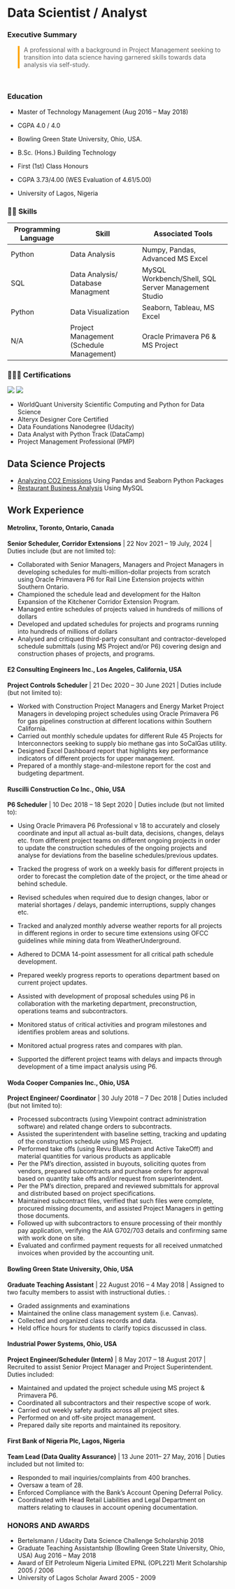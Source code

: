
# Data Scientist / Analyst

### Executive Summary
<blockquote style="border-left: 4px solid orange; padding-left: 10px;">
  A professional with a background in Project Management seeking to transition into data science having garnered skills towards data analysis via self-study.
</blockquote>

<br>

### Education
- Master of Technology Management (Aug 2016 – May 2018)
- CGPA 4.0 / 4.0
- Bowling Green State University, Ohio, USA.

- B.Sc. (Hons.) Building Technology
- First (1st) Class Honours
- CGPA 3.73/4.00 (WES Evaluation of 4.61/5.00)
- University of Lagos, Nigeria

### 🧑‍🔬 Skills

| Programming Language | Skill                                    | Associated Tools                                  |
|----------------------|------------------------------------------|---------------------------------------------------|
| Python 	       |Data Analysis                             |Numpy, Pandas, Advanced MS Excel                   |
| SQL                  |Data Analysis/ Database Managment         |MySQL Workbench/Shell, SQL Server Management Studio|
| Python               |Data Visualization                        |Seaborn, Tableau, MS Excel                         |   
| N/A                  |Project Management (Schedule Management)  | Oracle Primavera P6 & MS Project                  |


### 🧑🏾‍🎓 Certifications 
<div>
<img src="https://img.shields.io/badge/-WorldQuant%20University%20Data%20Science-2E86C1?style=for-the-badge&logo=Python&logoColor=white" />
<img src="https://img.shields.io/badge/-Data%20Analyst%20with%20Python%20(DataCamp)-058C42?style=for-the-badge&logo=DataCamp&logoColor=white" />
</div>


- WorldQuant University Scientific Computing and Python for Data Science
- Alteryx Designer Core Certified
- Data Foundations Nanodegree (Udacity)
- Data Analyst with Python Track (DataCamp)
- Project Management Professional (PMP)

## Data Science Projects
- [Analyzing CO2 Emissions](https://github.com/John-AE/Analyzing-CO2-Emissions/blob/main/README.md) Using Pandas and Seaborn Python Packages
- [Restaurant Business Analysis](https://github.com/John-AE/Restaurant_Orders/blob/main/README.md) Using MySQL


## Work Experience

#### Metrolinx, Toronto, Ontario, Canada
**Senior Scheduler, Corridor Extensions**
| 22 Nov 2021 – 19 July, 2024 |
Duties include (but are not limited to):

- Collaborated with Senior Managers, Managers and Project Managers in developing schedules for multi-million-dollar projects from scratch using Oracle Primavera P6 for Rail Line Extension projects within Southern Ontario.
- Championed the schedule lead and development for the Halton Expansion of the Kitchener Corridor Extension Program.
- Managed entire schedules of projects valued in hundreds of millions of dollars
- Developed and updated schedules for projects and programs running into hundreds of millions of dollars
- Analysed and critiqued third-party consultant and contractor-developed schedule submittals (using MS Project and/or P6) covering design and construction phases of projects, and programs.


#### E2 Consulting Engineers Inc., Los Angeles, California, USA		                              
**Project Controls Scheduler**
| 21 Dec 2020 – 30 June 2021 |
Duties include (but not limited to):

- Worked with Construction Project Managers and Energy Market Project Managers in developing project schedules using Oracle Primavera P6 for gas pipelines construction at different locations within Southern California.
- Carried out monthly schedule updates for different Rule 45 Projects for Interconnectors seeking to supply bio methane gas into SoCalGas utility.
- Designed Excel Dashboard report that highlights key performance indicators of different projects for upper management.
- Prepared of a monthly stage-and-milestone report for the cost and budgeting department.

#### Ruscilli Construction Co Inc., Ohio, USA
**P6 Scheduler**
| 10 Dec 2018 – 18 Sept 2020 |
Duties include (but not limited to): 

- Using Oracle Primavera P6 Professional v 18 to accurately and closely coordinate and input all actual as-built data, decisions, changes, delays etc. from different project teams on different ongoing projects in order to update the construction schedules of the ongoing projects and analyse for deviations from the baseline schedules/previous updates.
- Tracked the progress of work on a weekly basis for different projects in order to forecast the completion date of the project, or the time ahead or behind schedule.

- Revised schedules when required due to design changes, labor or material shortages / delays, pandemic interruptions, supply changes etc.
- Tracked and analyzed monthly adverse weather reports for all projects in different regions in order to secure time extensions using OFCC guidelines while mining data from WeatherUnderground.
- Adhered to DCMA 14-point assessment for all critical path schedule development.
- Prepared weekly progress reports to operations department based on current project updates.
- Assisted with development of proposal schedules using P6 in collaboration with the marketing department, preconstruction, operations teams and subcontractors.
- Monitored status of critical activities and program milestones and identifies problem areas and solutions.
- Monitored actual progress rates and compares with plan.
- Supported the different project teams with delays and impacts through development of a time impact analysis using P6.

#### Woda Cooper Companies Inc., Ohio, USA	
**Project Engineer/ Coordinator**
| 30 July 2018 – 7 Dec 2018 |
Duties included (but not limited to):
	
- Processed subcontracts (using Viewpoint contract administration software) and related change orders to subcontracts.
- Assisted the superintendent with baseline setting, tracking and updating of the construction schedule using MS Project.
- Performed take offs (using Revu Bluebeam and Active TakeOff) and material quantities for various products as applicable
- Per the PM’s direction, assisted in buyouts, soliciting quotes from vendors, prepared subcontracts and purchase orders for approval based on quantity take offs and/or request from superintendent.
- Per the PM’s direction, prepared and reviewed submittals for approval and distributed based on project specifications.
- Maintained subcontract files, verified that such files were complete, procured missing documents, and assisted Project Managers in getting those documents.
- Followed up with subcontractors to ensure processing of their monthly pay application, verifying the AIA G702/703 details and confirming same with work done on site.
- Evaluated and confirmed payment requests for all received unmatched invoices when provided by the accounting unit.

#### Bowling Green State University, Ohio, USA
**Graduate Teaching Assistant**
| 22 August 2016 – 4 May 2018 |
Assigned to two faculty members to assist with instructional duties. :

- Graded assignments and examinations
- Maintained the online class management system (i.e. Canvas).
- Collected and organized class records and data.
- Held office hours for students to clarify topics discussed in class.

#### Industrial Power Systems, Ohio, USA
**Project Engineer/Scheduler (Intern)**
| 8 May 2017 – 18 August 2017 |
Recruited to assist Senior Project Manager and Project Superintendent. Duties included:

- Maintained and updated the project schedule using MS project & Primavera P6.
- Coordinated all subcontractors and their respective scope of work.
- Carried out weekly safety audits across all project sites.
- Performed on and off-site project management.
- Prepared daily site reports and maintained its repository.

#### First Bank of Nigeria Plc, Lagos, Nigeria
**Team Lead (Data Quality Assurance)**
| 13  June 2011– 27 May, 2016 |
Duties included but not limited to:

- Responded to mail inquiries/complaints from 400 branches.
- Oversaw a team of 28.
- Enforced Compliance with the Bank’s Account Opening Deferral Policy.
- Coordinated with Head Retail Liabilities and Legal Department on matters relating to clauses in account opening documentation.

### HONORS AND AWARDS
- Bertelsmann / Udacity Data Science Challenge Scholarship 2018
- Graduate Teaching Assistantship (Bowling Green State University, Ohio, USA) Aug 2016 – May 2018
- Award of Elf Petroleum Nigeria Limited EPNL (OPL221) Merit Scholarship 2005 / 2006
- University of Lagos Scholar Award  2005 - 2009
